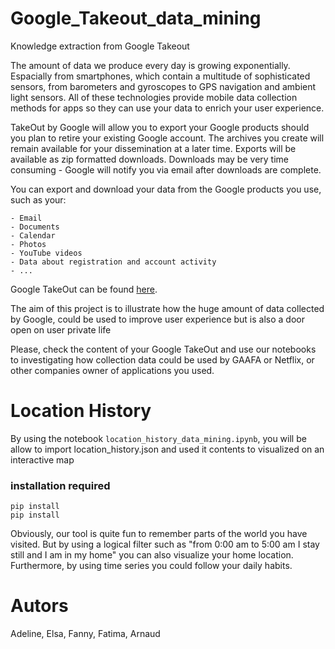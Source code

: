 # Google_Takeout_data_mining
Knowledge extraction from Google Takeout

The amount of data we produce every day is growing exponentially. Espacially from smartphones, which contain a multitude of sophisticated sensors, from barometers and gyroscopes to GPS navigation and ambient light sensors. All of these technologies provide mobile data collection methods for apps so they can use your data to enrich your user experience. 

TakeOut by Google will allow you to export your Google products should you plan to retire your existing Google account. The archives you create will remain available for your dissemination at a later time. Exports will be available as zip formatted downloads. Downloads may be very time consuming - Google will notify you via email after downloads are complete.

You can export and download your data from the Google products you use, such as your:

    - Email
    - Documents
    - Calendar 
    - Photos
    - YouTube videos
    - Data about registration and account activity
    - ...

Google TakeOut can be found [here](https://takeout.google.com/settings/takeout).

The aim of this project is to illustrate how the huge amount of data collected by Google, could be used to improve user experience but is also a door open on user private life 

Please, check the content of your Google TakeOut and use our notebooks to investigating how collection data could be used by GAAFA or Netflix, or other companies owner of applications you used.

# Location History

By using the notebook ```location_history_data_mining.ipynb```, you will be allow to import location_history.json and used it contents to visualized on an interactive map 

### installation required
```
pip install 
pip install 

```
Obviously, our tool is quite fun to remember parts of the world you have visited. 
But by using a logical filter such as "from 0:00 am to 5:00 am I stay still and I am in my home" you can also visualize your home location.
Furthermore, by using time series you could follow your daily habits.




# Autors
Adeline, Elsa, Fanny, Fatima, Arnaud
